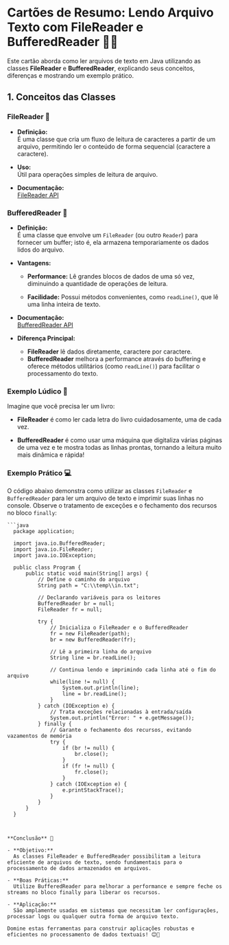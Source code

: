 # Cartões de Resumo: Lendo Arquivo Texto com FileReader e BufferedReader 📖🚀

  Este cartão aborda como ler arquivos de texto em Java utilizando as classes **FileReader** e **BufferedReader**, explicando seus conceitos, diferenças e mostrando um exemplo prático.


## 1. Conceitos das Classes


### FileReader 📁
  
  - **Definição:**  
    É uma classe que cria um fluxo de leitura de caracteres a partir de um arquivo, permitindo ler o conteúdo de forma sequencial (caractere a caractere).

  - **Uso:**  
    Útil para operações simples de leitura de arquivo.

  - **Documentação:**  
    [FileReader API](https://docs.oracle.com/javase/10/docs/api/java/io/FileReader.html)


### BufferedReader 🔎
  
  - **Definição:**  
    É uma classe que envolve um `FileReader` (ou outro `Reader`) para fornecer um buffer; isto é, ela armazena temporariamente os dados lidos do arquivo.
  

  - **Vantagens:**  
  
      - **Performance:** Lê grandes blocos de dados de uma só vez, diminuindo a quantidade de operações de leitura.  
    
      - **Facilidade:** Possui métodos convenientes, como `readLine()`, que lê uma linha inteira de texto.
    

  - **Documentação:**  
    [BufferedReader API](https://docs.oracle.com/javase/10/docs/api/java/io/BufferedReader.html)


  - **Diferença Principal:**
    - **FileReader** lê dados diretamente, caractere por caractere.
    - **BufferedReader** melhora a performance através do buffering e oferece métodos utilitários (como `readLine()`) para facilitar o processamento do texto.


### Exemplo Lúdico 🎢

  Imagine que você precisa ler um livro:

  - **FileReader** é como ler cada letra do livro cuidadosamente, uma de cada vez.
  
  - **BufferedReader** é como usar uma máquina que digitaliza várias páginas de uma vez e te mostra todas as linhas prontas, tornando a leitura muito mais dinâmica e rápida!
  

### Exemplo Prático 💻

  O código abaixo demonstra como utilizar as classes `FileReader` e `BufferedReader` para ler um arquivo de texto e imprimir suas linhas no console. Observe o tratamento de exceções e o fechamento dos recursos no bloco `finally`:

    ```java
      package application;

      import java.io.BufferedReader;
      import java.io.FileReader;
      import java.io.IOException;

      public class Program {
          public static void main(String[] args) {
              // Define o caminho do arquivo
              String path = "C:\\temp\\in.txt";
              
              // Declarando variáveis para os leitores
              BufferedReader br = null;
              FileReader fr = null;
              
              try {
                  // Inicializa o FileReader e o BufferedReader
                  fr = new FileReader(path);
                  br = new BufferedReader(fr);
                  
                  // Lê a primeira linha do arquivo
                  String line = br.readLine();
                  
                  // Continua lendo e imprimindo cada linha até o fim do arquivo
                  while(line != null) {
                      System.out.println(line);
                      line = br.readLine();
                  }
              } catch (IOException e) {
                  // Trata exceções relacionadas à entrada/saída
                  System.out.println("Error: " + e.getMessage());
              } finally {
                  // Garante o fechamento dos recursos, evitando vazamentos de memória
                  try {
                      if (br != null) {
                          br.close();
                      }
                      if (fr != null) {
                          fr.close();
                      }
                  } catch (IOException e) {
                      e.printStackTrace();
                  }
              }
          }
      }
  ```
  

**Conclusão** 🏁
  
  - **Objetivo:** 
    As classes FileReader e BufferedReader possibilitam a leitura eficiente de arquivos de texto, sendo fundamentais para o processamento de dados armazenados em arquivos.

  - **Boas Práticas:** 
    Utilize BufferedReader para melhorar a performance e sempre feche os streams no bloco finally para liberar os recursos.

  - **Aplicação:** 
    São amplamente usadas em sistemas que necessitam ler configurações, processar logs ou qualquer outra forma de arquivo texto.

Domine estas ferramentas para construir aplicações robustas e eficientes no processamento de dados textuais! 😊🚀